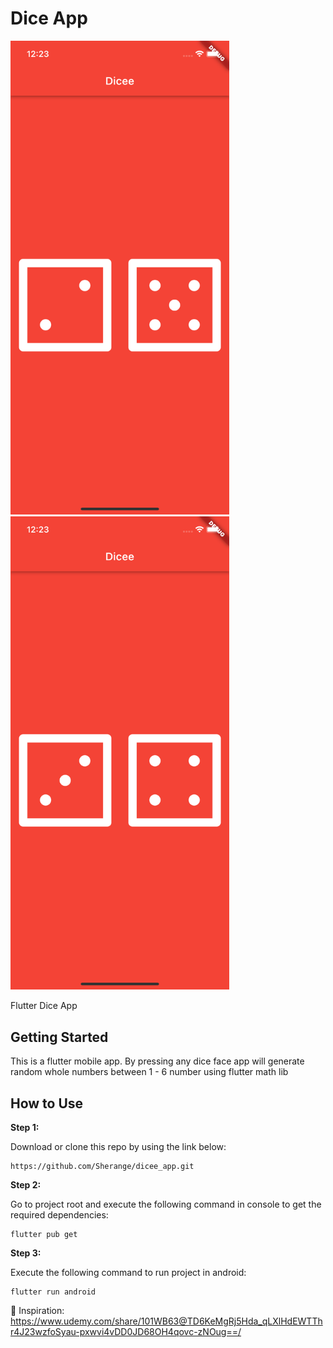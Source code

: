 # Dice App

<img  src="dice1.png" alt="dice1" width="350"/>
<img  src="dice2.png" alt="dice2" width="350""/>

Flutter Dice App

## Getting Started
This is a flutter mobile app. By pressing any dice face  app will generate random whole numbers between 1 - 6 number using flutter math lib
## How to Use 

**Step 1:**

Download or clone this repo by using the link below:

```
https://github.com/Sherange/dicee_app.git
```

**Step 2:**

Go to project root and execute the following command in console to get the required dependencies: 

```
flutter pub get 
```

**Step 3:**

Execute the following command to run project in android:

```
flutter run android
```
📌 Inspiration: https://www.udemy.com/share/101WB63@TD6KeMgRj5Hda_qLXlHdEWTThr4J23wzfoSyau-pxwvi4vDD0JD68OH4qovc-zNOug==/

